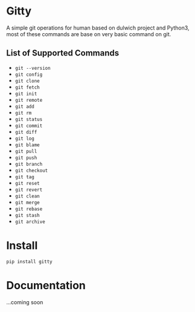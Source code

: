 # Gitty
A simple git operations for human based on dulwich project and Python3, most of these commands are base on very basic command on git. 

## List of Supported Commands
- `git --version`
- `git config`
- `git clone`
- `git fetch`
- `git init`
- `git remote`
- `git add`
- `git rm`
- `git status`
- `git commit`
- `git diff`
- `git log`
- `git blame`
- `git pull`
- `git push`
- `git branch`
- `git checkout`
- `git tag`
- `git reset`
- `git revert`
- `git clean`
- `git merge`
- `git rebase`
- `git stash`
- `git archive`

# Install
    pip install gitty

# Documentation
...coming soon
